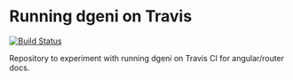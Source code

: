 # Running dgeni on Travis
[![Build Status](https://travis-ci.org/jvandemo/run-dgeni-on-travis-ci.svg?branch=master)](https://travis-ci.org/jvandemo/run-dgeni-on-travis-ci)

Repository to experiment with running dgeni on Travis CI for angular/router docs.
